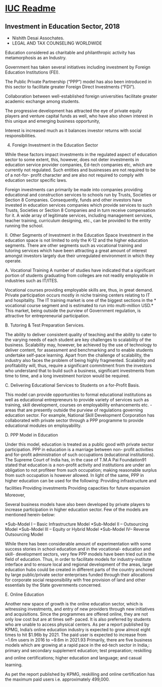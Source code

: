 # [IUC Readme](./README.md)

## Investment in Education Sector, 2018
- Nishith Desai Assochates.
- LEGAL AND TAX COUNSELING WORLDWIDE

Education considered as charitable and philanthropic activity has metamorphosis as an Industry.

Government has taken several initiatives including investment by Foreign Education Institutions (FEI). 

The Public Private Partnership (“PPP”) model has also been introduced in this sector to facilitate greater Foreign Direct Investments (“FDI”). 

Collaboration between well-established foreign universities facilitate greater academic exchange among students. 

The progressive development has attracted the eye of private equity players and venture capital funds as well, who have also shown interest in this unique and emerging business opportunity, 

Interest is increased much as it balances investor returns with social responsibilities.


4. Foreign Investment in the Education Sector

While these factors impact investments in the regulated aspect of education sector to some extent, this, however, does not deter investments in education service provider companies, Ed-tech companies etc, which are currently not regulated. Such entities and businesses are not required to be of a not-for- profit character and are also not required to comply with education sector specific laws.

Foreign investments can primarily be made into companies providing educational and construction services to schools run by Trusts, Societies or Section 8 Companies. Consequently, funds and other investors have invested in education services companies which provide services to such Trusts, Societies or Section 8 Companies and in turn receive compensation for it. A wide array of legitimate services, including management services, teacher training, curriculum designing, etc., can be provided to the entity running the school.

II. Other Segments of Investment in the Education Space Investment in the education space is not limited to only the K-12 and the higher education segments. There are other segments such as vocational training and tutoring services which have been attracting a great amount of interest amongst investors largely due their unregulated environment in which they operate.

A. Vocational Training A number of studies have indicated that a significant portion of students graduating from colleges are not readily employable in industries such as IT/ITES.

Vocational courses providing employable skills are, thus, in great demand. Private participation occurs mostly in niche training centers relating to IT and hospitality. The IT training market is one of the biggest sections in the * vocational course segment and is estimated to run into multi-million USD.* This market, being outside the purview of Government regulation, is attractive for entrepreneurial participation.

B. Tutoring & Test Preparation Services.

The ability to deliver consistent quality of teaching and the ability to cater to the varying needs of each student are key challenges to scalability of the business. Scalability may, however, be achieved by the use of technology to deliver content, for assessment and benchmarking and to enable students undertake self-pace learning. Apart from the challenge of scalability, the industry also faces the problem of being highly fragmented. Scalability and profitability will, thus, require a significant commitment from the investors who understand that to build such a business, significant investments from time to time, and a long investment horizon would be required.

C. Delivering Educational Services to Students on a for-Profit Basis.

This model can provide opportunities to formal educational institutions as well as educational entrepreneurs to provide variety of services such as training, skill development, courses on employability enhancements etc. - areas that are presently outside the purview of regulations governing education sector. 
For example, National Skill Development Corporation has collaborated with private sector through a PPP programme to provide educational modules on employability. 

D. PPP Model in Education

Under this model, education is treated as a public good with private sector participation. PPP in education is a marriage between non- profit activities and for-profit administration of such occupations (educational institutions). 
The Supreme Court of India has, in the case of T.M.A Pai Foundation91 stated that education is a non-profit activity and institutions are under an obligation to not profiteer from such occupation; making reasonable surplus from such occupation is however allowed.
In light of the same, PPP in higher education can be used for the following: Providing infrastructure and facilities Providing investments Providing capacities for future expansion Moreover, 

Several business models have also been developed by private players to increase participation in higher education sector. Few of the models are mentioned herein-below: 

*Sub-Model I – Basic Infrastructure Model
*Sub-Model II – Outsourcing Model
*Sub-Model III – Equity or Hybrid Model
*Sub-Model IV– Reverse Outsourcing Model

While there has been considerable amount of experimentation with some success stories in school education and in the vocational- education and skill- development sectors, very few PPP models have been tried out in the field of education. Thus, in order to facilitate models for industry-institute interface and to ensure local and regional development of the areas, large education hubs could be created in different parts of the country anchored by large public/private sector enterprises funded through their allocations for corporate social responsibility with free provision of land and other essentials by the State governments concerned.


E. Online Education 

Another new space of growth is the online education sector, 
which is witnessing investments, and entry of new providers through new initiatives and acquisitions.
Since the programmes are offered online, they are not only low cost but are at times self- paced. 
It is also preferred by students who are unable to access physical centers.
As per a report published by KPMG, India’s online education industry is expected to grow almost eight times to hit $1.96b by 2021.
The paid user is expected to increase from ~1.6m users in 2016 to ~9.6m in 2021.93 Primarily, there are five business models which are growing at a rapid pace in the ed-tech sector in India,: 
primary and secondary supplement education; 
test preparation; 
reskilling and online certifications;
higher education and language; and 
casual learning.

As pet the report published by KPMG, reskilling and online certification has the maximum paid users i.e. approximately 499,000.

